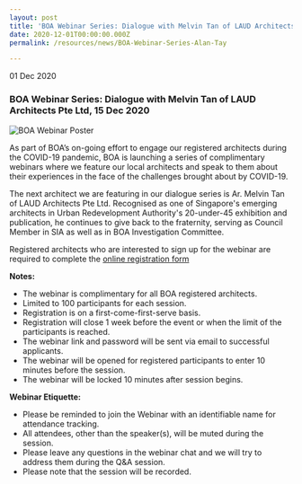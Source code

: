 ```yaml
---
layout: post
title: 'BOA Webinar Series: Dialogue with Melvin Tan of LAUD Architects Pte Ltd'
date: 2020-12-01T00:00:00.000Z
permalink: /resources/news/BOA-Webinar-Series-Alan-Tay

---
```


01 Dec 2020

### **BOA Webinar Series: Dialogue with Melvin Tan of LAUD Architects Pte Ltd, 15 Dec 2020**

![BOA Webinar Poster](/images/Dialogue-with-Melvin-Tan.jpg)

As part of BOA’s on-going effort to engage our registered architects during the COVID-19 pandemic, BOA is launching a series of complimentary webinars where we feature our local architects and speak to them about their experiences in the face of the challenges brought about by COVID-19. 

The next architect we are featuring in our dialogue series is Ar. Melvin Tan of LAUD Architects Pte Ltd. Recognised as one of Singapore's emerging architects in Urban Redevelopment Authority's 20-under-45 exhibition and publication, he continues to give back to the fraternity, serving as Council Member in SIA as well as in BOA Investigation Committee.

Registered architects who are interested to sign up for the webinar are required to complete the [online registration form](https://docs.google.com/forms/d/1us1UtmRBp_zeW5SPdDxxueql6IfnKzRSja2DWxUMFbw/edit)

**Notes:**
* The webinar is complimentary for all BOA registered architects. 
* Limited to 100 participants for each session. 
* Registration is on a first-come-first-serve basis. 
* Registration will close 1 week before the event or when the limit of the participants is reached.
* The webinar link and password will be sent via email to successful applicants. 
* The webinar will be opened for registered participants to enter 10 minutes before the session.
* The webinar will be locked 10 minutes after session begins.

**Webinar Etiquette:**
* Please be reminded to join the Webinar with an identifiable name for attendance tracking.
* All attendees, other than the speaker(s), will be muted during the session.
* Please leave any questions in the webinar chat and we will try to address them during the Q&A session.
* Please note that the session will be recorded.
